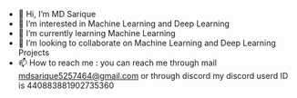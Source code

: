 - 👋 Hi, I’m MD Sarique
- 👀 I’m interested in Machine Learning and Deep Learning
- 🌱 I’m currently learning Machine Learning
- 💞️ I’m looking to collaborate on Machine Learning and Deep Learning Projects 
- 📫 How to reach me : you can reach me through mail mdsarique5257464@gmail.com or through discord my discord userd ID is 440883881902735360


<!---
CuriousLearner2024/CuriousLearner2024 is a ✨ special ✨ repository because its `README.md` (this file) appears on your GitHub profile.
You can click the Preview link to take a look at your changes.
--->

